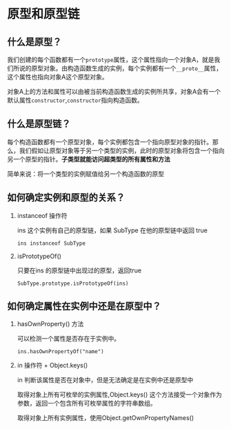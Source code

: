 # 原型和原型链

## 什么是原型？

我们创建的每个函数都有一个`prototype`属性，这个属性指向一个对象A，就是我们所说的原型对象。由构造函数生成的实例，每个实例都有一个`__proto__`属性，这个属性也指向对象A这个原型对象。

对象A上的方法和属性可以由被当前构造函数生成的实例所共享，对象A会有一个默认属性`constructor`,`constructor`指向构造函数。

## 什么是原型链？

每个构造函数都有一个原型对象，每个实例都包含一个指向原型对象的指针。那么，我们假如让原型对象等于另一个类型的实例，此时的原型对象将包含一个指向另一个原型的指针。**子类型就能访问超类型的所有属性和方法**

简单来说：将一个类型的实例赋值给另一个构造函数的原型

## 如何确定实例和原型的关系？

1. instanceof 操作符

   ins 这个实例有自己的原型链，如果 SubType 在他的原型链中返回 true

   `ins instanceof SubType`

2. isPrototypeOf() 

   只要在ins 的原型链中出现过的原型，返回true

   `SubType.prototype.isPrototypeOf(ins)`

## 如何确定属性在实例中还是在原型中？

1. hasOwnProperty() 方法

   可以检测一个属性是否存在于实例中。

   `ins.hasOwnPropertyOf("name")`

2. in 操作符 + Object.keys()

   in 判断该属性是否在对象中，但是无法确定是在实例中还是原型中

   取得对象上所有可枚举的实例属性,Object.keys() 这个方法接受一个对象作为参数，返回一个包含所有可枚举属性的字符串数组。

   取得对象上所有实例属性，使用Object.getOwnPropertyNames()